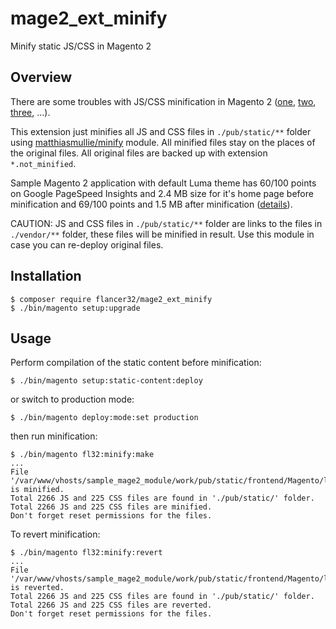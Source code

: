 # mage2_ext_minify
Minify static JS/CSS in Magento 2


## Overview

There are some troubles with JS/CSS minification in Magento 2 
([one](http://magento.stackexchange.com/questions/134206/magento-2-how-to-work-with-minified-js-and-css-files),
 [two](http://magento.stackexchange.com/questions/120405/how-to-minify-optimise-javascript-on-magento-2), 
 [three](https://community.magento.com/t5/Hosting-Performance/CSS-and-js-minify-dont-work/td-p/1330), ...).
 
This extension just minifies all JS and CSS files in `./pub/static/**` folder using 
[matthiasmullie/minify](https://github.com/matthiasmullie/minify) module. All minified files stay on the places 
of the original files. All original files are backed up with extension `*.not_minified`.

Sample Magento 2 application with default Luma theme has 60/100 points on Google PageSpeed Insights and
2.4 MB size for it's home page before minification and 69/100 points and 1.5 MB after minification 
([details](./docs/overview.md)).

CAUTION: JS and CSS files in `./pub/static/**` folder are links to the files in `./vendor/**` folder, 
these files will be minified in result. Use this module in case you can re-deploy original files.

## Installation

    $ composer require flancer32/mage2_ext_minify
    $ ./bin/magento setup:upgrade
    
    

## Usage

Perform compilation of the static content before minification:

    $ ./bin/magento setup:static-content:deploy
    
or switch to production mode:

    $ ./bin/magento deploy:mode:set production
    
then run minification:

    $ ./bin/magento fl32:minify:make
    ...
    File '/var/www/vhosts/sample_mage2_module/work/pub/static/frontend/Magento/luma/en_US/tiny_mce/themes/simple/skins/o2k7/ui.css' is minified.
    Total 2266 JS and 225 CSS files are found in './pub/static/' folder.
    Total 2266 JS and 225 CSS files are minified.
    Don't forget reset permissions for the files.


To revert minification:

    $ ./bin/magento fl32:minify:revert
    ...
    File '/var/www/vhosts/sample_mage2_module/work/pub/static/frontend/Magento/luma/en_US/tiny_mce/themes/simple/skins/o2k7/ui.css' is reverted.
    Total 2266 JS and 225 CSS files are found in './pub/static/' folder.
    Total 2266 JS and 225 CSS files are reverted.
    Don't forget reset permissions for the files.


